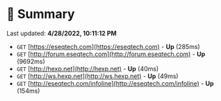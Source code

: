 # 📖 Summary
Last updated: **4/28/2022, 10:11:12 PM**

- `GET` [https://eseqtech.com](https://eseqtech.com) - **Up** (285ms)
- `GET` [http://forum.eseqtech.com](http://forum.eseqtech.com) - **Up** (9692ms)
- `GET` [http://hexp.net](http://hexp.net) - **Up** (40ms)
- `GET` [http://ws.hexp.net](http://ws.hexp.net) - **Up** (49ms)
- `GET` [http://eseqtech.com/infoline](http://eseqtech.com/infoline) - **Up** (154ms)
